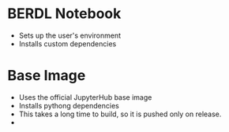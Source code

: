 # BERDL Notebook

* Sets up the user's environment
* Installs custom dependencies
  
# Base Image
* Uses the official JupyterHub base image
* Installs pythong dependencies
* This takes a long time to build, so it is pushed only on release.
* 